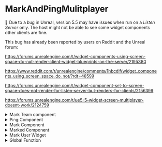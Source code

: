 # MarkAndPingMulitplayer

:red_circle: Due to a bug in Unreal, version 5.5 may have issues when run on a *Listen Server* only. The host might not be able to see some widget components other clients are fine.

This bug has already been reported by users on Reddit and the Unreal forum:

https://forums.unrealengine.com/t/widget-components-using-screen-space-do-not-render-client-widget-blueprints-on-the-server/2195380

https://www.reddit.com/r/unrealengine/comments/1hbcdlf/widget_components_using_screen_space_do_not/?rdt=48599

https://forums.unrealengine.com/t/widget-component-set-to-screen-space-does-not-render-for-listen-server-but-renders-for-clients/2156399

https://forums.unrealengine.com/t/ue5-5-widget-screen-multiplayer-doesnt-work/2124759

<details>
   <summary>Mark Team component</summary>
   
A `Mark Team Component` must be used in a `GameMode`
To add the component, click the `Add` button on the `Components` window in your gamemode.

![image](https://github.com/user-attachments/assets/c9a2a593-2708-4d38-8bba-7d69868e2ff9)

and search for `MarkTeam`

![image](https://github.com/user-attachments/assets/3d44b3b9-bd4d-4944-93a7-fc4fcf30c9f6)

A member must be in only one team.

### Add Team
To add a team in your `MarkTeamComponent` you can use the `Add Team` node from the component

![image](https://github.com/user-attachments/assets/845a7638-2b95-4a1c-a103-a7e1437ff24e)

* `Name` : Team name
* `Color` : Color of the ping/mark
* `Icons` : Icons for members
* `Ping Lifetime` : Lifetime of a ping

Icons is an array of textures. This is used when a player from this team pings something. Each player on a team can have their own icon to help differentiate them from one another. This is optional, but you need to provide an array to this function. If no icons are set or not enough icons are provided for the members who need them (e.g., if you set 2 icons but have 3 players on the team), the third player will use the default icon set in `PingComponet`.

### Remove Team
Remove a team from `Mark Team Component`

* `Team Name` : Team name

### Add Member
To add a member to a specific team you can use the `Add Member` node

![image](https://github.com/user-attachments/assets/351720b9-08b9-4409-9559-7d31dad2b36d)

* `Team Name` : Team name
* `Member` : Player Controller reference from the event `OnPostLogin`

You are not required to use the pin from the `OnPostLogin` event, but you must provide a reference to the `PlayerController` of the member.

![image](https://github.com/user-attachments/assets/da6f669b-0bc0-4ddc-b428-32f3526f69d6)

### Remove Member
To remove a member from a team, the function will automatically determine which team the member is in (note that a member can only belong to one team).
![image](https://github.com/user-attachments/assets/4e735be1-c01f-42d1-a1f2-aeaeb7171712)

* `Member` : A reference to the `PlayerController` belonging to the member

![image](https://github.com/user-attachments/assets/1c6ec2ea-66a3-48b7-b846-0b764d336a5a)

</details>

<details>
   <summary>Ping Component</summary>

   The `PingComponent` must be placed in the `PlayerController` of the player.

   ![image](https://github.com/user-attachments/assets/6e9847d1-c759-42e6-9215-d8b9a5530549)
   
   The only settings of the `PingComponent` is the `IconMaterial`
   
   ![image](https://github.com/user-attachments/assets/9fab236b-e0b6-4a44-aa26-89d7b54a4707)
   
   You can replace the `IconMaterial` by your own one but you need to keep those settings
   This material is only used for your own ping. If you want to change all material, you also need to change it on the `MarkComponent`
   
    * `Texture` : Texture Parameter
    * `Color` : Vector Parameter
      
   </details>


<details>
   <summary>Mark Component</summary>
This component is used to send a mark/ping to the server.

### Settings

![image](https://github.com/user-attachments/assets/83aea200-d6bc-40fc-99e2-ea021fc5266e)

* `Ping Material Instance` : The material instance for other player's ping
    * `Texture` : Texture Parameter
    * `Color` : Vector Parameter

* `Ping Color` : Color of the ping (only if `Use Team Ping Color` is set to false).
* `Cooldown` : Cooldown between to ping/mark.
* `Length` : Length of line trace (starting from your camera).
* `Debug Draw Line` : Show a debug line trace (only on the server).
* `Use Team Ping Color` : If set to true, the ping will use the color of the team.
* `Use Team Mark Color` : If set to true, the mark will use the color of the team.
* `Ping Sound` : Play a sound when ping.
* `Ping Widget Settings` : Settings of the ping widget
   * `Offset` : Offset of the widget (default is 0.5 0.5 (centered))
   * `Icon Size` : Size of the icon
   * `Space` : Space between icon and text
   * `Is Text Visible` : If true, the widget will display a text below the icon showing the distance in meters.
   * `Deciaml Places` : Number of decimal places to display (e.g. 2 will display '3.87 M').
   * `Update Time` : Time interval for updating the widget.


### Events

![image](https://github.com/user-attachments/assets/d1fb1ef4-ae9c-4ff2-aec4-b9a21d36c0b2)

* `OnTeamUpdate` : Called when the server update the icons member
* `OnPing` : Called when the player ping

### Functions

#### `Ping`
![image](https://github.com/user-attachments/assets/51d231f8-b0d5-45ca-93c6-655e763f0c55)

Sends a ping request to the server. If the line trace hit results detect a `MarkedComponent`, the ping will turn into a mark.

 * `Follow Actor` : Follows the actor who is marked (no effect if it’s a ping).


#### `GetWidgetComponent`
Return the `WidgetComponent` of the `MarkComponent` (not from the `PlayerController`)

#### `GetLocalPingWidget`
Return the widget from the `PlayerController`

#### `GetPingMaterialInstance`
Return the `MaterialInstance` of the ping

#### `GetPingColor`
Return the ping color

#### `IsTeamPingColorEnabled`
Return UseTeamPingColor

#### `IsTeamMarkColorEnabled`
Return UseTeamMarkColor

#### `UpdatePingWidgetTeamColor`
Set new value for `UseTeamPingColor` and force update on pings

#### `UpdatePingWidgetTeamColor`
Set new value for `UseTeamMarkColor` and force update on marks

#### `Clear Widgets`
* `Type` : Ping, Mark or Both

Clear all widgets of type (only for the current player, if you want to clear for all players, see `Global Functions`)

#### `UpdateSettings`
Update settings on player controller's widget and all other ping widgets
   * `Offset` : Offset of the widget
   * `Icon Size` : Size of the icon
   * `Space` : Space between icon and text
   * `Is Text Visible` : If true, the widget will display a text below the icon showing the distance in meters.
   * `Deciaml Places` : Number of decimal places to display (e.g. 2 will display '3.87 M').
   * `Update Time` : Time interval for updating the widget.

</details>

<details>
   <summary>Marked Component</summary>

Use this component on actors that you want to mark.

### Settings
![image](https://github.com/user-attachments/assets/34975c42-f32b-4801-b7ab-65b549f886d9)

* `Icon` : Texture of your icon
* `Lifetime` : Lifetime of the mark
* `Mark Color` : Color of the mark
* `Offset` : Offset of the widget
* `Texture Size` : Size of the texture (icon) in the mark material
* `Mark Sound` : sound played when actor is marked
* `Ignore Itself` : If true and controlling the marked actor, the widget will not be shown. (e.g., if you are marked while playing as the actor who gets marked, you will not see the widget).
* * `Mark Widget Settings` : Settings of the ping widget
   * `Offset` : Offset of the widget (default is 0.5 0.5 (centered))
   * `Icon Size` : Size of the icon
   * `Space` : Space between icon and text
   * `Is Text Visible` : If true, the widget will display a text below the icon showing the distance in meters.
   * `Deciaml Places` : Number of decimal places to display (e.g. 2 will display '3.87 M').
   * `Update Time` : Time interval for updating the widget.



### Event
* `OnMark` : Called when the actor is marked

### Functions

#### ``
#### `GetIcon`
Return the icon.

#### `SetIcon`
Set a new icon

#### `GetLifetime`
Return the lifetime

#### `SetLifetime`
Set a new lifetime

#### `GetMarkColor`
Return the mark color

#### `SetMarkColor`
Set a new mark color

#### `GetIgnoreItself`
Return GetIgnoreItself

#### `SetIgnoreItself`
Set IgnoreItself

#### `GetOffset`
Return the offset

#### `SetOffset`
Set a new offset

#### `GetTextureSize`
Return the texture size

#### `SetTextureSize`
Set a new texture size

#### `GetMarkSound`
Return the mark sound

#### `SetMarkSound`
Set a new mark sound

#### `UpdateSettings` 
Update Settings

* `Offset` : Offset of the widget
* `Icon Size` : Size of the icon
* `Space` : Space between icon and text
* `Is Text Visible` : If true, the widget will display a text below the icon showing the distance in meters.
* `Deciaml Places` : Number of decimal places to display (e.g. 2 will display '3.87 M').
* `Update Time` : Time interval for updating the widget.

#### `GetMarkWidget` 
Return the widget of the markedComponent

#### `GetMarkWidgetSettings` 
Return settings

</details>

<details>
   <summary>Mark User Widget</summary>
   
   You can change the user widget in `Project Settings`
   ![image](https://github.com/user-attachments/assets/5420d24f-cdaf-4f9d-b372-3a37ec1787e7)

   This widget is used in both Ping and Mark widgets


   ### Create your own

   Create a new blueprint class with `MarkUserWidget` as parent
   
   ![image](https://github.com/user-attachments/assets/08875180-ebc0-444a-8ba3-a905c763d92f)

   Add all elements of the based widget in your new widget with correct names

   ![image](https://github.com/user-attachments/assets/34a30a21-c9f3-4eaf-858d-de66322b3bf1)

   Widget --> Name
   
   * Canvas Panel --> Canvas
      * Vertical Box --> MarkVecticalBox
         *  Image --> MarkIcon
         *  Spacer --> MarkSpacer
         *  TextBlock --> MarkText
       

   Vectical Box default settings

   ![image](https://github.com/user-attachments/assets/d93ed442-8be4-46a6-a7be-49d6ca0fd74a)

   Image default settings

   ![image](https://github.com/user-attachments/assets/deb1fde9-0461-4267-809c-1755fcbb5ea3)

   Spacer default settings

   ![image](https://github.com/user-attachments/assets/33a1561f-d375-4f7d-968b-7761c704321d)

   TextBlock default settings

   ![image](https://github.com/user-attachments/assets/7a5c8824-19db-4c60-a122-421db2fffde7)


   #### Events
   `OnPingEvent` : Called when player ping
   `OnMarkEvent` : Called when player mark

![image](https://github.com/user-attachments/assets/e558e544-db3e-4c8a-b31b-2a017f0f92b5)



</details>
   

<details>
   <summary>Global Function</summary>   
   All of these function can be called in any blueprint.

   ## `GetTeams`
   Return all teams informations 
   *`Name`
   *`Color`
   *`Lifetime`
   *`Icons`

   ## `GetMyTeam`
   Return My team informations
   *`Name`
   *`Color`
   *`Lifetime`
   *`Icons`

   ## `GetMemberIcon`
   Return the icon of member'id in my team
   
---
Server Only 

   ## `ClearWidgets`
   Clear widgets of all player

   * `Type` : MarkType : Ping, Mark or Both

   ## `ServerPingOnTeam`
   Ping from any team to any team. the ping will be visible for all player of the choosen team (TeamName)

   *`Location` : Ping location
   *`Lifetime` : Ping lifetime
   *`PlayerId` : Player Id 
   *`FromTeamName` : Ping from team name
   *`TeamName` : Team name (the team on which you want the ping to be visible)

   ## `ServerRemovePingOnTeam`
   Remove ping from any team to any team. the ping will be hidden for all player of the choosen team (TeamName)

   *`PlayerId` : Player Id 
   *`FromTeamName` : Ping from team name
   *`TeamName` : Team name (the team on which you want the ping to be hidden)

   ## `ServerPingOnAllTeams`
   Ping from any team to all teams.

   *`Location` : Ping location
   *`Lifetime` : Ping lifetime
   *`PlayerId` : Player Id 
   *`FromTeamName` : Ping from team name

   ## `ServerRemovePingOnAllTeams`
   Remove ping from any team to all teams.

   *`PlayerId` : Player Id 
   *`FromTeamName` : Ping from team name

   ## `ServerMarkOnTeam`
   Mark an actor on a specific team.

   *`Actor` : Actor with a `MarkedComponent`
   *`Color` : Color of the mark
   *`TeamName` : Team name (the team on which you want the mark to be visible)

   ## `ServerRemoveMarkOnTeam`
   Remove a marked actor on a specific team.

   *`Actor` : Actor with a `MarkedComponent`
   *`TeamName` : Team name (the team on which you want the mark to be hidden)

   ## `ServerMarkOnAllTeam`
   Mark an actor on all teams

   *`Actor` : Actor with a `MarkedComponent`
   *`Color` : Color of the mark

   ## `ServerRemoveMarkOnAllTeam`
   Remove a marked actor on all teams

   *`Actor` : Actor with a `MarkedComponent`

   ## `UpdateMembersIcon`
   Sets all icons for the members of each team. This function must be called when all players have joined the game and have been added to a team.
   You can call this function at any time if you want to update the players' icons.
   
</details>
